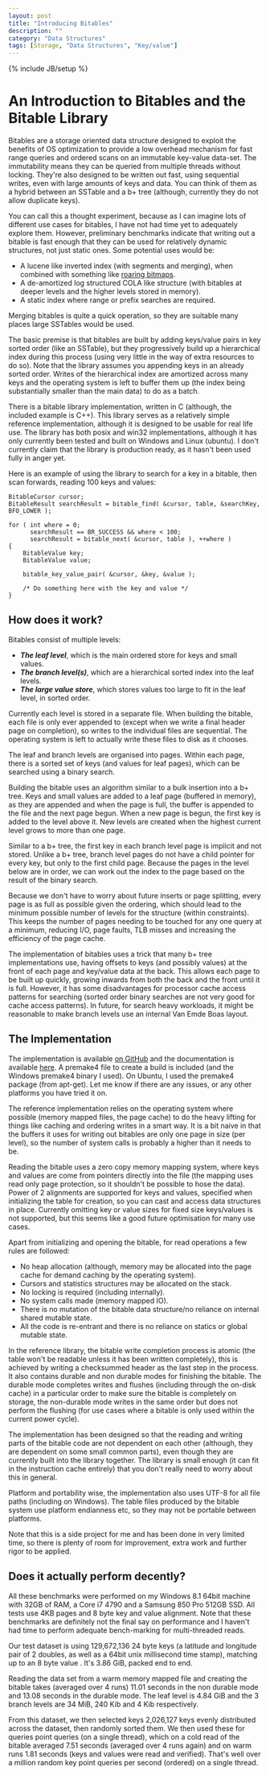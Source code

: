 ```yaml
---
layout: post
title: "Introducing Bitables"
description: ""
category: "Data Structures"
tags: [Storage, "Data Structures", "Key/value"]
---
```

{% include JB/setup %}
# An Introduction to Bitables and the Bitable Library #

Bitables are a storage oriented data structure designed to exploit the benefits of OS optimization to provide a low overhead mechanism for fast range queries and ordered scans on an immutable key-value data-set. The immutability means they can be queried from multiple threads without locking. They're also designed to be written out fast, using sequential writes, even with large amounts of keys and data. You can think of them as a hybrid between an SSTable and a b+ tree (although, currently they do not allow duplicate keys). 

You can call this a thought experiment, because as I can imagine lots of different use cases for bitables, I have not had time yet to adequately explore them. However, preliminary benchmarks indicate that writing out a bitable is fast enough that they can be used for relatively dynamic structures, not just static ones. Some potential uses would be:

 - A lucene like inverted index (with segments and merging), when combined with something like [roaring bitmaps](http://roaringbitmap.org/).
 - A de-amortized log structured COLA like structure (with bitables at deeper levels and the higher levels stored in memory).
 - A static index where range or prefix searches are required.

Merging bitables is quite a quick operation, so they are suitable many places large SSTables would be used.

The basic premise is that bitables are built by adding keys/value pairs in key sorted order (like an SSTable), but they progressively build up a hierarchical index during this process (using very little in the way of extra resources to do so). Note that the library assumes you appending keys in an already sorted order. Writes of the hierarchical index are amortized across many keys and the operating system is left to buffer them up (the index being substantially smaller than the main data) to do as a batch. 

There is a bitable library implementation, written in C (although, the included example is C++). This library serves as a relatively simple reference implementation, although it is designed to be usable for real life use. The library has both posix and win32 implementations, although it has only currently been tested and built on Windows and Linux (ubuntu). I don't currently claim that the library is production ready, as it hasn't been used fully in anger yet.

Here is an example of using the library to search for a key in a bitable, then scan forwards, reading 100 keys and values:

    BitableCursor cursor;
    BitableResult searchResult = bitable_find( &cursor, table, &searchKey, BFO_LOWER );
    
    for ( int where = 0; 
          searchResult == BR_SUCCESS && where < 100; 
          searchResult = bitable_next( &cursor, table ), ++where )  
    {
		BitableValue key;
		BitableValue value;

		bitable_key_value_pair( &cursor, &key, &value );

		/* Do something here with the key and value */   
    }

## How does it work? ##
Bitables consist of multiple levels:

 - ***The leaf level***, which is the main ordered store for keys and small values.
 - ***The branch level(s)***, which are a hierarchical sorted index into the leaf levels.
 - ***The large value store***, which stores values too large to fit in the leaf level, in sorted order.

Currently each level is stored in a separate file. When building the bitable, each file is only ever appended to (except when we write a final header page on completion), so writes to the individual files are sequential. The operating system is left to actually write these files to disk as it chooses.

The leaf and branch levels are organised into pages. Within each page, there is a sorted set of keys (and values for leaf pages), which can be searched using a binary search. 

Building the bitable uses an algorithm similar to a bulk insertion into a b+ tree. Keys and small values are added to a leaf page (buffered in memory), as they are appended and when the page is full, the buffer is appended to the file and the next page begun. When a new page is begun, the first key is added to the level above it. New levels are created when the highest current level grows to more than one page. 

Similar to a b+ tree, the first key in each branch level page is implicit and not stored. Unlike a b+ tree, branch level pages do not have a child pointer for every key, but only to the first child page. Because the pages in the level below are in order, we can work out the index to the page based on the result of the binary search. 

Because we don't have to worry about future inserts or page splitting, every page is as full as possible given the ordering, which should lead to the minimum possible number of levels for the structure (within constraints). This keeps the number of pages needing to be touched for any one query at a minimum, reducing I/O, page faults, TLB misses and increasing the efficiency of the page cache. 

The implementation of bitables uses a trick that many b+ tree implementations use, having offsets to keys (and possibly values) at the front of each page and key/value data at the back. This allows each page to be built up quickly, growing inwards from both the back and the front until it is full. However, it has some disadvantages for processor cache access patterns for searching (sorted order binary searches are not very good for cache access patterns). In future, for search heavy workloads, it might be reasonable to make branch levels use an internal Van Emde Boas layout. 

## The Implementation ##

The implementation is available [on GitHub](https://github.com/ConorStokes/bitable) and the documentation is available [here](/bitabledocs). A premake4 file to create a build is included (and the Windows premake4 binary I used). On Ubuntu, I used the premake4 package (from apt-get). Let me know if there are any issues, or any other platforms you have tried it on.

The reference implementation relies on the operating system where possible (memory mapped files, the page cache) to do the heavy lifting for things like caching and ordering writes in a smart way. It is a bit naive in that the buffers it uses for writing out bitables are only one page in size (per level), so the number of system calls is probably a higher than it needs to be. 

Reading the bitable uses a zero copy memory mapping system, where keys and values are come from pointers directly into the file (the mapping uses read only page protection, so it shouldn't be possible to hose the data). Power of 2 alignments are supported for keys and values, specified when initializing the table for creation, so you can cast and access data structures in place. Currently omitting key or value sizes for fixed size keys/values is not supported, but this seems like a good future optimisation for many use cases. 

Apart from initializing and opening the bitable, for read operations a few rules are followed:

 - No heap allocation (although, memory may be allocated into the page cache for demand caching by the operating system).
 - Cursors and statistics structures may be allocated on the stack.
 - No locking is required (including internally).
 - No system calls made (memory mapped IO).
 - There is no mutation of the bitable data structure/no reliance on internal shared mutable state.
 - All the code is re-entrant and there is no reliance on statics or global mutable state.

In the reference library, the bitable write completion process is atomic (the table won't be readable unless it has been written completely), this is achieved by writing a checksummed header as the last step in the process. It also contains durable and non durable modes for finishing the bitable.  The durable mode completes writes and flushes (including through the on-disk cache) in a particular order to make sure the bitable is completely on storage, the non-durable mode writes in the same order but does not perform the flushing (for use cases where a bitable is only used within the current power cycle).

The implementation has been designed so that the reading and writing parts of the bitable code are not dependent on each other (although, they are dependent on some small common parts), even though they are currently built into the library together. The library is small enough (it can fit in the instruction cache entirely) that you don't really need to worry about this in general.

Platform and portability wise, the implementation also uses UTF-8 for all file paths (including on Windows). The table files produced by the bitable system use platform endianness etc, so they may not be portable between platforms.


Note that this is a side project for me and has been done in very limited time, so there is plenty of room for improvement, extra work and further rigor to be applied. 
## Does it actually perform decently? ##

All these benchmarks were performed on my Windows 8.1 64bit machine with 32GB of RAM, a Core i7 4790 and a Samsung 850 Pro 512GB SSD. All tests use 4KB pages and 8 byte key and value alignment. Note that these benchmarks are definitely not the final say on performance and I haven't had time to perform adequate bench-marking for multi-threaded reads.

Our test dataset is using 129,672,136 24 byte keys (a latitude and longitude pair of 2 doubles, as well as a 64bit unix millisecond time stamp), matching up to an 8 byte value . It's 3.86 GiB, packed end to end.

Reading the data set from a warm memory mapped file and creating the bitable takes (averaged over 4 runs) 11.01 seconds in the non durable mode and 13.08 seconds in the durable mode. The leaf level is 4.84 GiB and the 3 branch levels are 34 MiB, 240 Kib and 4 Kib respectively. 

From this dataset, we then selected keys 2,026,127 keys evenly distributed across the dataset, then randomly sorted them. We then used these for queries point queries (on a single thread), which on a cold read of the bitable averaged 7.51 seconds (averaged over 4 runs again) and on warm runs 1.81 seconds (keys and values were read and verified). That's well over a million random key point queries per second (ordered) on a single thread. 